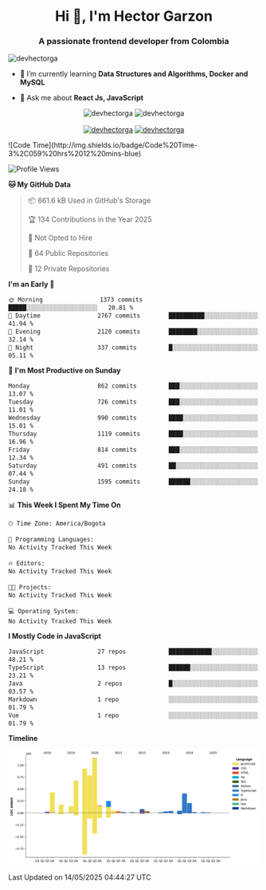 <h1 align="center">Hi 👋, I'm Hector Garzon</h1>
<h3 align="center">A passionate frontend developer from Colombia</h3>

<p align="left"> <img src="https://komarev.com/ghpvc/?username=devhectorga" alt="devhectorga" /> </p>

- 🌱 I’m currently learning **Data Structures and Algorithms, Docker and MySQL**

- 💬 Ask me about **React Js, JavaScript**

<p align="center"> <img src="https://github-readme-stats.vercel.app/api?username=devhectorga&count_private=true&show_icons=true" alt="devhectorga" /> <img src="https://github-readme-stats.vercel.app/api/top-langs/?username=devhectorga&layout=compact" alt="devhectorga" /></p>

<p align="center">
<a href="https://twitter.com/devhectorga" target="blank"><img align="center" src="https://cdn.jsdelivr.net/npm/simple-icons@3.0.1/icons/twitter.svg" alt="devhectorga" height="20" width="20" /></a>
<a href="https://linkedin.com/in/devhectorga" target="blank"><img align="center" src="https://cdn.jsdelivr.net/npm/simple-icons@3.0.1/icons/linkedin.svg" alt="devhectorga" height="20" width="20" /></a>
</p>
<!--START_SECTION:waka-->
![Code Time](http://img.shields.io/badge/Code%20Time-3%2C059%20hrs%2012%20mins-blue)

![Profile Views](http://img.shields.io/badge/Profile%20Views-2-blue)

**🐱 My GitHub Data** 

> 📦 661.6 kB Used in GitHub's Storage 
 > 
> 🏆 134 Contributions in the Year 2025
 > 
> 🚫 Not Opted to Hire
 > 
> 📜 64 Public Repositories 
 > 
> 🔑 12 Private Repositories 
 > 
**I'm an Early 🐤** 

```text
🌞 Morning                1373 commits        █████░░░░░░░░░░░░░░░░░░░░   20.81 % 
🌆 Daytime                2767 commits        ██████████░░░░░░░░░░░░░░░   41.94 % 
🌃 Evening                2120 commits        ████████░░░░░░░░░░░░░░░░░   32.14 % 
🌙 Night                  337 commits         █░░░░░░░░░░░░░░░░░░░░░░░░   05.11 % 
```
📅 **I'm Most Productive on Sunday** 

```text
Monday                   862 commits         ███░░░░░░░░░░░░░░░░░░░░░░   13.07 % 
Tuesday                  726 commits         ███░░░░░░░░░░░░░░░░░░░░░░   11.01 % 
Wednesday                990 commits         ████░░░░░░░░░░░░░░░░░░░░░   15.01 % 
Thursday                 1119 commits        ████░░░░░░░░░░░░░░░░░░░░░   16.96 % 
Friday                   814 commits         ███░░░░░░░░░░░░░░░░░░░░░░   12.34 % 
Saturday                 491 commits         ██░░░░░░░░░░░░░░░░░░░░░░░   07.44 % 
Sunday                   1595 commits        ██████░░░░░░░░░░░░░░░░░░░   24.18 % 
```


📊 **This Week I Spent My Time On** 

```text
🕑︎ Time Zone: America/Bogota

💬 Programming Languages: 
No Activity Tracked This Week

🔥 Editors: 
No Activity Tracked This Week

🐱‍💻 Projects: 
No Activity Tracked This Week

💻 Operating System: 
No Activity Tracked This Week
```

**I Mostly Code in JavaScript** 

```text
JavaScript               27 repos            ████████████░░░░░░░░░░░░░   48.21 % 
TypeScript               13 repos            ██████░░░░░░░░░░░░░░░░░░░   23.21 % 
Java                     2 repos             █░░░░░░░░░░░░░░░░░░░░░░░░   03.57 % 
Markdown                 1 repo              ░░░░░░░░░░░░░░░░░░░░░░░░░   01.79 % 
Vue                      1 repo              ░░░░░░░░░░░░░░░░░░░░░░░░░   01.79 % 
```



**Timeline**

![Lines of Code chart](https://raw.githubusercontent.com/devHectorGa/devHectorGa/master/assets/bar_graph.png)


 Last Updated on 14/05/2025 04:44:27 UTC
<!--END_SECTION:waka-->
